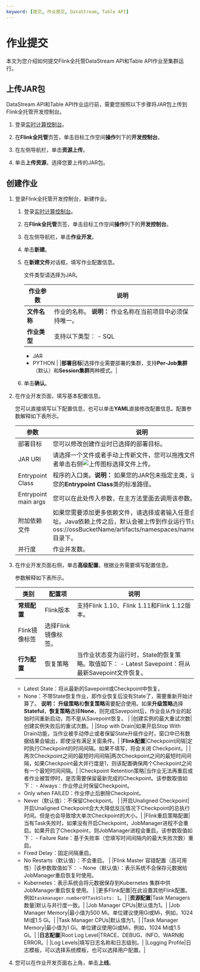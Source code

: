 ```yaml
---
keyword: [提交, 作业提交, DataStream, Table API]
---
```


# 作业提交

本文为您介绍如何提交Flink全托管DataStream API和Table API作业至集群运行。

## 上传JAR包

DataStream API和Table API作业运行前，需要您按照以下步骤将JAR包上传到Flink全托管开发控制台。

1.  登录[实时计算控制台](https://realtime-compute.console.aliyun.com/regions/cn-shanghai)。

2.  在**Flink全托管**页签，单击目标工作空间**操作**列下的**开发控制台**。

3.  在左侧导航栏，单击**资源上传**。

4.  单击**上传资源**，选择您要上传的JAR包。


## 创建作业

1.  登录Flink全托管开发控制台，新建作业。

    1.  登录[实时计算控制台](https://realtime-compute.console.aliyun.com/regions/cn-shanghai)。

    2.  在**Flink全托管**页签，单击目标工作空间**操作**列下的**开发控制台**。

    3.  在左侧导航栏，单击**作业开发**。

    4.  单击**新建**。

    5.  在**新建文件**对话框，填写作业配置信息。

        文件类型请选择为JAR。

        |作业参数|说明|
        |----|--|
        |**文件名称**|作业的名称。 **说明：** 作业名称在当前项目中必须保持唯一。 |
        |**作业类型**|支持以下类型：        -   SQL
        -   JAR
        -   PYTHON |
        |**部署目标**|选择作业需要部署的集群，支持**Per-Job集群**（默认）和**Session集群**两种模式。|

    6.  单击**确认**。

2.  在作业开发页面，填写基本配置信息。

    您可以直接填写以下配置信息，也可以单击**YAML**直接修改配置信息。配置参数解释如下表所示。

    |参数|说明|
    |--|--|
    |部署目标|您可以修改创建作业时已选择的部署目标。|
    |JAR URI|请选择一个文件或者手动上传新文件，您可以拖拽文件到此区域或者单击右侧![上传](https://static-aliyun-doc.oss-accelerate.aliyuncs.com/assets/img/zh-CN/2491735161/p247547.png)图标选择文件上传。|
    |Entrypoint Class|程序的入口类。**说明：** 如果您的JAR包未指定主类，请在此处输入您的**Entrypoint Class**类的标准路径。 |
    |Entrypoint main args|您可以在此处传入参数，在主方法里面去调用该参数。|
    |附加依赖文件|如果您需要添加更多依赖文件，请选择或者输入任意合法的文件地址。Java依赖上传之后，默认会被上传到作业运行节点的oss://ossBucketName/artifacts/namespaces/namespaceName/目录下。 |
    |并行度|作业并发数。|

3.  在作业开发页面右侧，单击**高级配置**，根据业务需要填写配置信息。

    参数解释如下表所示。

    |类别|配置项|说明|
    |--|---|--|
    |**常规配置**|Flink版本|支持Flink 1.10、Flink 1.11和Flink 1.12版本。|
    |Flink镜像标签|选择Flink镜像标签。|
    |**行为配置**|恢复策略|当作业状态变为运行时，State的恢复策略。取值如下：    -   Latest Savepoint：将从最新Savepoint文件恢复。
    -   Latest State：将从最新的Savepoint或Checkpoint中恢复。
    -   None：不带State恢复作业，即作业恢复后没有State了，需要重新开始计算了。
**说明：** **升级策略**和**恢复策略**需要配合使用。如果**升级策略**选择**Stateful**，**恢复策略**选择**None**，则完成Savepoint后，作业会从作业的起始时间重新启动，而不是从Savepoint恢复。 |
    |创建实例的最大重试次数|创建实例失败后的重试次数。|
    |Stop with Drain|如果开启Stop With Drain功能，当作业被手动停止或者保留State升级作业时，窗口中已有数据结果会输出，即使没有满足关窗条件。|
    |**Flink配置**|Checkpoint间隔|定时执行Checkpoint的时间间隔。如果不填写，将会关闭 Checkpoint。|
    |两次Checkpoint之间的最短时间间隔|两次Checkpoint之间的最短时间间隔，如果Checkpoint最大并行度是1，则该配置确保两个Checkpoint之间有一个最短时间间隔。|
    |Checkpoint Retention策略|当作业无法再重启或者作业被暂停时，是否需要保留最新完成的Checkpoint。该参数取值如下：    -   Always：作业停止时保留Checkpoint。
    -   Only when FAILED：作业停止后删除Checkpoint。
    -   Never（默认值）：不保留Checkpoint。 |
    |开启Unaligned Checkpoint|开启Unaligned Checkpoint会大大降低反压情况下Checkpoint的总执行时间。但是也会导致增大单次Checkpoint的大小。|
    |Flink重启策略配置|当有Task失败时，如果没有开启Checkpoint，JobManager进程不会重启。如果开启了Checkpoint，则JobManager进程会重启。该参数取值如下：    -   Failure Rate：基于失败率（您填写时间间隔内的最大失败次数）重启。
    -   Fixed Delay：固定间隔重启。
    -   No Restarts（默认值）：不会重启。 |
    |Flink Master 容错配置（高可用性）|该参数取值如下：    -   None（默认值）：表示系统不会保存元数据给JobManager重启恢复时使用。
    -   Kubernetes：表示系统会将元数据保存到Kubernetes 集群中供JobManager重启恢复使用。 |
    |更多Flink配置|在此设置其他Flink配置。例如`taskmanager.numberOfTaskSlots: 1`。|
    |**资源配置**|Task Managers数量|默认与并行度一致。|
    |Job Manager CPUs|默认值为1。|
    |Job Manager Memory|最小值为500 Mi。单位建议使用Gi或Mi，例如，1024 Mi或1.5 Gi。|
    |Task Manager CPUs|默认值为1。|
    |Task Manager Memory|最小值为1 Gi。单位建议使用Gi或Mi，例如，1024 Mi或1.5 Gi。|
    |**日志配置**|Root Log Level|TRACE、DEBUG、INFO、WARN和ERROR。|
    |Log Levels|填写日志名称和日志级别。|
    |Logging Profile|日志模板，可以选择系统模板，也可以选择用户配置。|

4.  您可以在作业开发页面右上角，单击**上线**。


